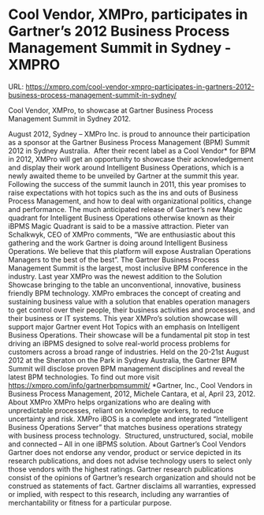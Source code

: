 # Cool Vendor, XMPro, participates in Gartner’s 2012 Business Process Management Summit in Sydney - XMPRO

URL: https://xmpro.com/cool-vendor-xmpro-participates-in-gartners-2012-business-process-management-summit-in-sydney/

Cool Vendor, XMPro, to showcase at Gartner Business Process Management Summit in Sydney 2012.

August 2012, Sydney – XMPro Inc. is proud to announce their participation as a sponsor at the Gartner Business Process Management (BPM) Summit 2012 in Sydney Australia.  After their recent label as a Cool Vendor* for BPM in 2012, XMPro will get an opportunity to showcase their acknowledgement and display their work around Intelligent Business Operations, which is a newly awaited theme to be unveiled by Gartner at the summit this year.
Following the success of the summit launch in 2011, this year promises to raise expectations with hot topics such as the ins and outs of Business Process Management, and how to deal with organizational politics, change and performance. The much anticipated release of Gartner’s new Magic quadrant for Intelligent Business Operations otherwise known as their iBPMS Magic Quadrant is said to be a massive attraction. Pieter van Schalkwyk, CEO of XMPro comments, “We are enthusiastic about this gathering and the work Gartner is doing around Intelligent Business Operations. We believe that this platform will expose Australian Operations Managers to the best of the best”.
The Gartner Business Process Management Summit is the largest, most inclusive BPM conference in the industry. Last year XMPro was the newest addition to the Solution Showcase bringing to the table an unconventional, innovative, business friendly BPM technology. XMPro embraces the concept of creating and sustaining business value with a solution that enables operation managers to get control over their people, their business activities and processes, and their business or IT systems. This year XMPro’s solution showcase will support major Gartner event Hot Topics with an emphasis on Intelligent Business Operations. Their showcase will be a fundamental pit stop in test driving an iBPMS designed to solve real-world process problems for customers across a broad range of industries.
Held on the 20-21st August 2012 at the Sheraton on the Park in Sydney Australia, the Gartner BPM Summit will disclose proven BPM management disciplines and reveal the latest BPM technologies. To find out more visit https://xmpro.com/info/gartnerbpmsummit/
*Gartner, Inc., Cool Vendors in Business Process Management, 2012, Michele Cantara, et al, April 23, 2012.
About XMPro
XMPro helps organizations who are dealing with unpredictable processes, reliant on knowledge workers, to reduce uncertainty and risk. XMPro iBOS is a complete and integrated “Intelligent Business Operations Server” that matches business operations strategy with business process technology.  Structured, unstructured, social, mobile and connected – All in one iBPMS solution.
About Gartner’s Cool Vendors 
Gartner does not endorse any vendor, product or service depicted in its research publications, and does not advise technology users to select only those vendors with the highest ratings. Gartner research publications consist of the opinions of Gartner’s research organization and should not be construed as statements of fact. Gartner disclaims all warranties, expressed or implied, with respect to this research, including any warranties of merchantability or fitness for a particular purpose. 